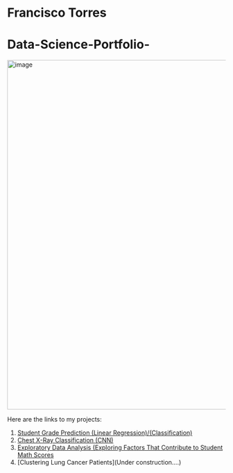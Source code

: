 # Francisco Torres

# Data-Science-Portfolio-

<img width="805" alt="image" src="https://github.com/user-attachments/assets/4e9e9f2f-22b2-4fdc-968b-aad7ae0cb56a" />

Here are the links to my projects:

1. [Student Grade Prediction (Linear Regression)/(Classification)](https://github.com/Xninety-nine/Capstone_2_Student_data)
2. [Chest X-Ray Classification (CNN)](https://github.com/Xninety-nine/Capstone-3-Predicting-Pneumonia-in-X-ray-Images)
3. [Exploratory Data Analysis (Exploring Factors That Contribute to Student Math Scores](https://github.com/Xninety-nine/Exploratory-Data-Analysis-Projects)
4. [Clustering Lung Cancer Patients](Under construction....)
